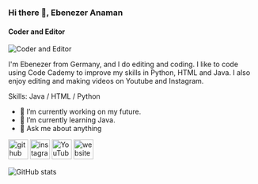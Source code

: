### Hi there 👋, Ebenezer Anaman
#### Coder and Editor
![Coder and Editor](https://pbs.twimg.com/profile_banners/3044223040/1592859987/1500x500)

I'm Ebenezer from Germany, and I do editing and coding. I like to code using Code Cademy to improve my skills in Python, HTML and Java. I also enjoy editing and making videos on Youtube and Instagram.

Skills: Java / HTML / Python

- 🔭 I’m currently working on my future. 
- 🌱 I’m currently learning Java. 
- 💬 Ask me about anything 


[<img src='https://cdn.jsdelivr.net/npm/simple-icons@3.0.1/icons/github.svg' alt='github' height='40'>](https://github.com/EbenezerAnaman)  [<img src='https://cdn.jsdelivr.net/npm/simple-icons@3.0.1/icons/instagram.svg' alt='instagram' height='40'>](https://www.instagram.com/ebbyfromyt/)  [<img src='https://cdn.jsdelivr.net/npm/simple-icons@3.0.1/icons/youtube.svg' alt='YouTube' height='40'>](https://www.youtube.com/channel/4wZL6VuQvgQPP0hf3CY35A)  [<img src='https://cdn.jsdelivr.net/npm/simple-icons@3.0.1/icons/icloud.svg' alt='website' height='40'>](https://ebenezeranaman.github.io)  

![GitHub stats](https://github-readme-stats.vercel.app/api?username=EbenezerAnaman&show_icons=true)  


